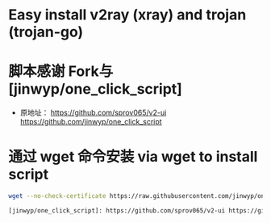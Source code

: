 # Easy install v2ray (xray) and trojan (trojan-go)


# 脚本感谢 Fork与 [jinwyp/one_click_script]
* 原地址： https://github.com/sprov065/v2-ui https://github.com/jinwyp/one_click_script

# 通过 wget 命令安装 via wget to install script
```bash
wget --no-check-certificate https://raw.githubusercontent.com/jinwyp/one_click_script/master/trojan_v2ray_install.sh && chmod +x ./trojan_v2ray_install.sh && ./trojan_v2ray_install.sh

[jinwyp/one_click_script]: https://github.com/sprov065/v2-ui https://github.com/jinwyp/one_click_script




